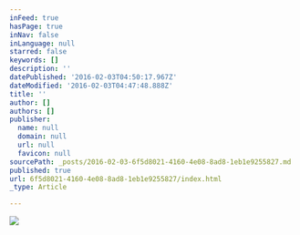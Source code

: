 ```yaml
---
inFeed: true
hasPage: true
inNav: false
inLanguage: null
starred: false
keywords: []
description: ''
datePublished: '2016-02-03T04:50:17.967Z'
dateModified: '2016-02-03T04:47:48.888Z'
title: ''
author: []
authors: []
publisher:
  name: null
  domain: null
  url: null
  favicon: null
sourcePath: _posts/2016-02-03-6f5d8021-4160-4e08-8ad8-1eb1e9255827.md
published: true
url: 6f5d8021-4160-4e08-8ad8-1eb1e9255827/index.html
_type: Article

---
```

![](https://the-grid-user-content.s3-us-west-2.amazonaws.com/f6dc1814-9e4e-46a9-a21a-962dd37da600.jpg)